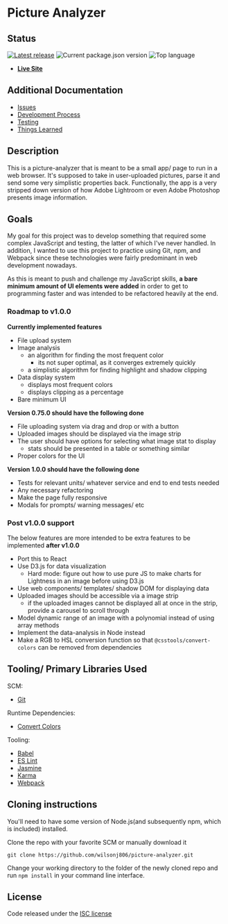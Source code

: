 # Picture Analyzer

## Status

[![Latest release](https://img.shields.io/github/tag/wilsonj806/picture-analyzer.svg)](https://github.com/wilsonj806/picture-analyzer)
![Current package.json version](https://img.shields.io/github/package-json/v/wilsonj806/picture-analyzer.svg?label=current%20version)
![Top language](https://img.shields.io/github/languages/top/wilsonj806/picture-analyzer.svg)


- [**Live Site**](https://wilsonj806.github.io/picture-analyzer/)

## Additional Documentation

- [Issues](ISSUES.md)
- [Development Process](doc/development-process.md)
- [Testing](doc/TESTING.md)
- [Things Learned](doc/things-learned.md)

## Description

This is a picture-analyzer that is meant to be a small app/ page to run in a web browser. It's supposed to take in user-uploaded pictures, parse it and send some very simplistic properties back. Functionally, the app is a very stripped down version of how Adobe Lightroom or even Adobe Photoshop presents image information.

## Goals

My goal for this project was to develop something that required some complex JavaScript and testing, the latter of which I've never handled. In addition, I wanted to use this project to practice using Git, npm, and Webpack since these technologies were fairly predominant in web development nowadays.

As this is meant to push and challenge my JavaScript skills, **a bare minimum amount of UI elements were added** in order to get to programming faster and was intended to be refactored heavily at the end.

### Roadmap to v1.0.0

**Currently implemented features**
- File upload system
- Image analysis
  - an algorithm for finding the most frequent color
    - its not super optimal, as it converges extremely quickly
  - a simplistic algorithm for finding highlight and shadow clipping
- Data display system
  - displays most frequent colors
  - displays clipping as a percentage
- Bare minimum UI

**Version 0.75.0 should have the following done**
- File uploading system via drag and drop or with a button
- Uploaded images should be displayed via the image strip
- The user should have options for selecting what image stat to display
  - stats should be presented in a table or something similar
- Proper colors for the UI

**Version 1.0.0 should have the following done**
- Tests for relevant units/ whatever service and end to end tests needed
- Any necessary refactoring
- Make the page fully responsive
- Modals for prompts/ warning messages/ etc

### Post v1.0.0 support

The below features are more intended to be extra features to be implemented **after v1.0.0**
- Port this to React
- Use D3.js for data visualization
  - Hard mode: figure out how to use pure JS to make charts for Lightness in an image before using D3.js
- Use web components/ templates/ shadow DOM for displaying data
- Uploaded images should be accessible via a image strip
  - if the uploaded images cannot be displayed all at once in the strip, provide a carousel to scroll through
- Model dynamic range of an image with a polynomial instead of using array methods
- Implement the data-analysis in Node instead
- Make a RGB to HSL conversion function so that `@csstools/convert-colors` can be removed from dependencies

## Tooling/ Primary Libraries Used

SCM:
- [Git](https://www.git-scm.com/about)

Runtime Dependencies:
- [Convert Colors](https://www.npmjs.com/package/@csstools/convert-colors)

Tooling:

- [Babel](https://babeljs.io/)
- [ES Lint](https://eslint.org/)
- [Jasmine](https://jasmine.github.io/)
- [Karma](http://karma-runner.github.io/latest/index.html)
- [Webpack](https://webpack.js.org/)

## Cloning instructions

You'll need to have some version of Node.js(and subsequently npm, which is included) installed.

Clone the repo with your favorite SCM or manually download it
```
git clone https://github.com/wilsonj806/picture-analyzer.git
```

Change your working directory to the folder of the newly cloned repo and run ```npm install``` in your command line interface.

## License

Code released under the [ISC license](https://opensource.org/licenses/ISC)
